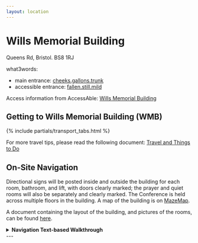 ```yaml
---
layout: location
---
```


# Wills Memorial Building
Queens Rd, Bristol. BS8 1RJ

what3words:
- main entrance: [cheeks.gallons.trunk](https://what3words.com/cheeks.gallons.trunk)
- accessible entrance: [fallen.still.mild](https://what3words.com/fallen.still.mild)

Access information from AccessAble: [Wills Memorial Building](https://www.accessable.co.uk/university-of-bristol/access-guides/wills-memorial-building)

## Getting to Wills Memorial Building (WMB)
{% include partials/transport_tabs.html %}

For more travel tips, please read the following document: [Travel and Things to Do](https://cfpr.uwe.ac.uk/impactconference12/wp-content/uploads/sites/3/2022/10/Travel-Acommodation-and-Dining-in-Bristol.pdf)

## On-Site Navigation
Directional signs will be posted inside and outside the building for each room, bathroom, and lift, with doors clearly marked;
the prayer and quiet rooms will also be separately and clearly marked.
The Conference  is held across multiple floors in the building. A map of the building is on [MazeMap](https://link.mazemap.com/TwCods4x).

A document containing the layout of the building, and pictures of the rooms, can be found [here]({{site.baseurl}}/assets/pdfs/WMB.pdf).

<details>
  <summary><strong>Navigation Text-based Walkthrough</strong></summary>
  {% include navigation_walkthrough.md %}
</details>
---